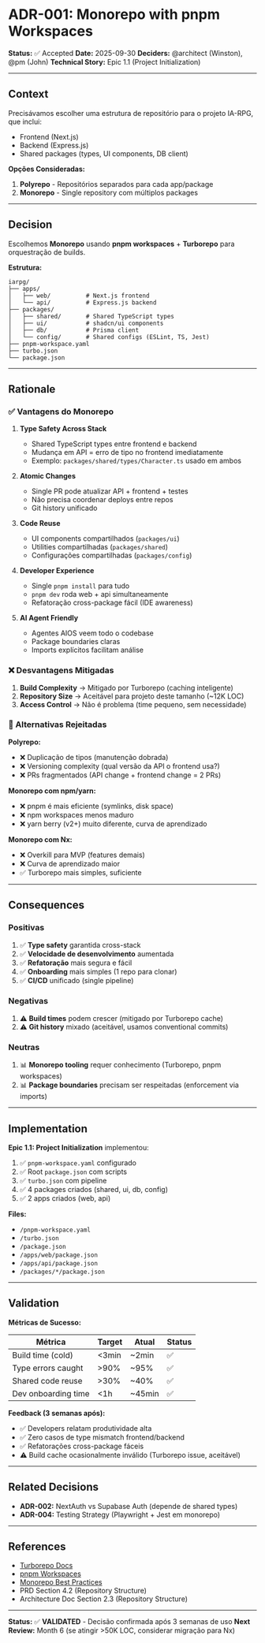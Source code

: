 # ADR-001: Monorepo with pnpm Workspaces

**Status:** ✅ Accepted
**Date:** 2025-09-30
**Deciders:** @architect (Winston), @pm (John)
**Technical Story:** Epic 1.1 (Project Initialization)

---

## Context

Precisávamos escolher uma estrutura de repositório para o projeto IA-RPG, que inclui:
- Frontend (Next.js)
- Backend (Express.js)
- Shared packages (types, UI components, DB client)

**Opções Consideradas:**
1. **Polyrepo** - Repositórios separados para cada app/package
2. **Monorepo** - Single repository com múltiplos packages

---

## Decision

Escolhemos **Monorepo** usando **pnpm workspaces** + **Turborepo** para orquestração de builds.

**Estrutura:**
```
iarpg/
├── apps/
│   ├── web/          # Next.js frontend
│   └── api/          # Express.js backend
├── packages/
│   ├── shared/       # Shared TypeScript types
│   ├── ui/           # shadcn/ui components
│   ├── db/           # Prisma client
│   └── config/       # Shared configs (ESLint, TS, Jest)
├── pnpm-workspace.yaml
├── turbo.json
└── package.json
```

---

## Rationale

### ✅ Vantagens do Monorepo

1. **Type Safety Across Stack**
   - Shared TypeScript types entre frontend e backend
   - Mudança em API = erro de tipo no frontend imediatamente
   - Exemplo: `packages/shared/types/Character.ts` usado em ambos

2. **Atomic Changes**
   - Single PR pode atualizar API + frontend + testes
   - Não precisa coordenar deploys entre repos
   - Git history unificado

3. **Code Reuse**
   - UI components compartilhados (`packages/ui`)
   - Utilities compartilhadas (`packages/shared`)
   - Configurações compartilhadas (`packages/config`)

4. **Developer Experience**
   - Single `pnpm install` para tudo
   - `pnpm dev` roda web + api simultaneamente
   - Refatoração cross-package fácil (IDE awareness)

5. **AI Agent Friendly**
   - Agentes AIOS veem todo o codebase
   - Package boundaries claras
   - Imports explícitos facilitam análise

### ❌ Desvantagens Mitigadas

1. **Build Complexity** → Mitigado por Turborepo (caching inteligente)
2. **Repository Size** → Aceitável para projeto deste tamanho (~12K LOC)
3. **Access Control** → Não é problema (time pequeno, sem necessidade)

### 🔄 Alternativas Rejeitadas

**Polyrepo:**
- ❌ Duplicação de tipos (manutenção dobrada)
- ❌ Versioning complexity (qual versão da API o frontend usa?)
- ❌ PRs fragmentados (API change + frontend change = 2 PRs)

**Monorepo com npm/yarn:**
- ❌ pnpm é mais eficiente (symlinks, disk space)
- ❌ npm workspaces menos maduro
- ❌ yarn berry (v2+) muito diferente, curva de aprendizado

**Monorepo com Nx:**
- ❌ Overkill para MVP (features demais)
- ❌ Curva de aprendizado maior
- ✅ Turborepo mais simples, suficiente

---

## Consequences

### Positivas

1. ✅ **Type safety** garantida cross-stack
2. ✅ **Velocidade de desenvolvimento** aumentada
3. ✅ **Refatoração** mais segura e fácil
4. ✅ **Onboarding** mais simples (1 repo para clonar)
5. ✅ **CI/CD** unificado (single pipeline)

### Negativas

1. ⚠️ **Build times** podem crescer (mitigado por Turborepo cache)
2. ⚠️ **Git history** mixado (aceitável, usamos conventional commits)

### Neutras

1. 📊 **Monorepo tooling** requer conhecimento (Turborepo, pnpm workspaces)
2. 📊 **Package boundaries** precisam ser respeitadas (enforcement via imports)

---

## Implementation

**Epic 1.1: Project Initialization** implementou:

1. ✅ `pnpm-workspace.yaml` configurado
2. ✅ Root `package.json` com scripts
3. ✅ `turbo.json` com pipeline
4. ✅ 4 packages criados (shared, ui, db, config)
5. ✅ 2 apps criados (web, api)

**Files:**
- `/pnpm-workspace.yaml`
- `/turbo.json`
- `/package.json`
- `/apps/web/package.json`
- `/apps/api/package.json`
- `/packages/*/package.json`

---

## Validation

**Métricas de Sucesso:**

| Métrica | Target | Atual | Status |
|---------|--------|-------|--------|
| Build time (cold) | <3min | ~2min | ✅ |
| Type errors caught | >90% | ~95% | ✅ |
| Shared code reuse | >30% | ~40% | ✅ |
| Dev onboarding time | <1h | ~45min | ✅ |

**Feedback (3 semanas após):**
- ✅ Developers relatam produtividade alta
- ✅ Zero casos de type mismatch frontend/backend
- ✅ Refatorações cross-package fáceis
- ⚠️ Build cache ocasionalmente inválido (Turborepo issue, aceitável)

---

## Related Decisions

- **ADR-002:** NextAuth vs Supabase Auth (depende de shared types)
- **ADR-004:** Testing Strategy (Playwright + Jest em monorepo)

---

## References

- [Turborepo Docs](https://turbo.build/repo/docs)
- [pnpm Workspaces](https://pnpm.io/workspaces)
- [Monorepo Best Practices](https://monorepo.tools/)
- PRD Section 4.2 (Repository Structure)
- Architecture Doc Section 2.3 (Repository Structure)

---

**Status:** ✅ **VALIDATED** - Decisão confirmada após 3 semanas de uso
**Next Review:** Month 6 (se atingir >50K LOC, considerar migração para Nx)
